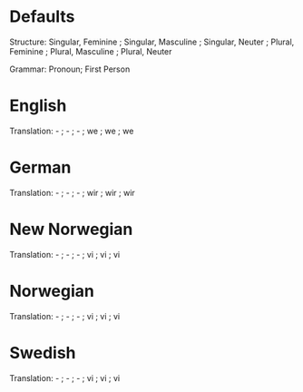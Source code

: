 Defaults
========

Structure: Singular, Feminine ; Singular, Masculine ; Singular, Neuter ;
           Plural, Feminine   ; Plural, Masculine   ; Plural, Neuter

Grammar: Pronoun; First Person


English
=======

Translation: -  ; -  ; -  ;
             we ; we ; we



German
======

Translation: -   ; -   ; -   ;
             wir ; wir ; wir



New Norwegian
=============

Translation: -  ; -  ; -  ;
             vi ; vi ; vi



Norwegian
=========

Translation: -  ; -  ; -  ;
             vi ; vi ; vi



Swedish
=======

Translation: -  ; -  ; -  ;
             vi ; vi ; vi
